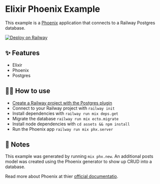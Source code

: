# Elixir Phoenix Example

This example is a [Phoenix](https://www.phoenixframework.org/) application that
connects to a Railway Postgres database.

[![Deploy on Railway](https://railway.app/button.svg)](https://railway.app/new?template=https%3A%2F%2Fgithub.com%2Frailwayapp%2Fexamples%2Ftree%2Fmaster%2Fexamples%2Felixir-phoenix&plugins=postgresql&envs=SECRET_KEY_BASE&SECRET_KEY_BASEDesc=%3E+64+character+secret+key)

## ✨ Features

- Elixir
- Phoenix
- Postgres

## 💁‍♀️ How to use

- [Create a Railway project with the Postgres plugin](https://railway.app/project?plugins=postgresql)
- Connect to your Railway project with `railway init`
- Install dependencies with `railway run mix deps.get`
- Migrate the database `railway run mix ecto.migrate`
- Install node dependencies with `cd assets && npm install`
- Run the Phoenix app `railway run mix phx.server`

## 📝 Notes

This example was generated by running `mix phx.new`. An additional posts model was created using the Phoenix generator to show up CRUD into a database.

Read more about Phoenix at thier [official documentatio](https://hexdocs.pm/phoenix/api-reference.html#content).
